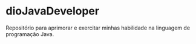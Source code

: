 # dioJavaDeveloper
Repositório para aprimorar e exercitar minhas habilidade na linguagem de programação Java.
